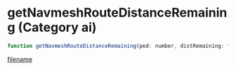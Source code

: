 # getNavmeshRouteDistanceRemaining (Category ai)

```js
function getNavmeshRouteDistanceRemaining(ped: number, distRemaining: floatPtr, isPathReady: booleanPtr): Array
```

[filename](getNavmeshRouteDistanceRemaining_m.md ':include')